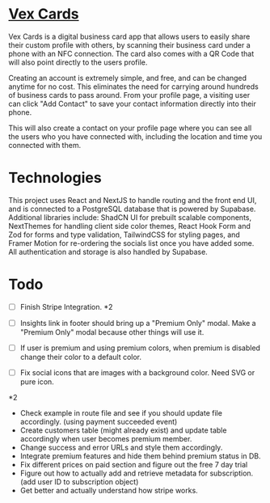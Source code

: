 # [Vex Cards](https://vex.cards)

Vex Cards is a digital business card app that allows users to easily share their custom profile with others, by scanning their business card under a phone with an NFC connection. The card also comes with a QR Code that will also point directly to the users profile.

Creating an account is extremely simple, and free, and can be changed anytime for no cost. This eliminates the need for carrying around hundreds of business cards to pass around. From your profile page, a visiting user can click "Add Contact" to save your contact information directly into their phone.

This will also create a contact on your profile page where you can see all the users who you have connected with, including the location and time you connected with them.

# Technologies

This project uses React and NextJS to handle routing and the front end UI, and is connected to a PostgreSQL database that is powered by Supabase. Additional libraries include: ShadCN UI for prebuilt scalable components, NextThemes for handling client side color themes, React Hook Form and Zod for forms and type validation, TailwindCSS for styling pages, and Framer Motion for re-ordering the socials list once you have added some. All authentication and storage is also handled by Supabase.

# Todo

- [ ] Finish Stripe Integration. *2
- [ ] Insights link in footer should bring up a "Premium Only" modal. Make a "Premium Only" modal because other things will use it.
- [ ] If user is premium and using premium colors, when premium is disabled change their color to a default color.
- [ ] Fix social icons that are images with a background color. Need SVG or pure icon.



*2
- Check example in route file and see if you should update file accordingly. (using payment succeeded event)
- Create customers table (might already exist) and update table accordingly when user becomes premium member.
- Change success and error URLs and style them accordingly.
- Integrate premium features and hide them behind premium status in DB.
- Fix different prices on paid section and figure out the free 7 day trial
- Figure out how to actually add and retrieve metadata for subscription. (add user ID to subscription object)
- Get better and actually understand how stripe works. 


